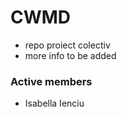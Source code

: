 # CWMD #
- repo proiect colectiv 
- more info to be added

### Active members ###
- Isabella Ienciu

